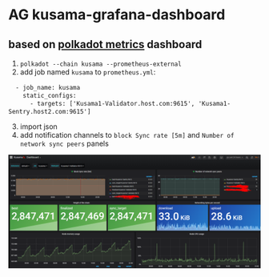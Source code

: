 # AG kusama-grafana-dashboard
## based on [polkadot metrics](https://grafana.com/grafana/dashboards/11171) dashboard
1. `polkadot --chain kusama --prometheus-external`
2. add job named `kusama` to `prometheus.yml`:
```
  - job_name: kusama
    static_configs:
      - targets: ['Kusama1-Validator.host.com:9615', 'Kusama1-Sentry.host2.com:9615']

```
3. import json
4. add notification channels to `block Sync rate [5m]` and `Number of network sync peers` panels

![screenshot](https://github.com/AGx10k/kusama-grafana-dashboard/blob/master/kusama-dashboard-screeenshot.PNG?raw=true)
